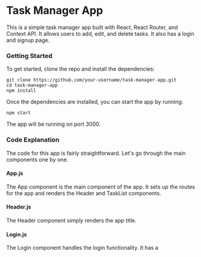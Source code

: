  # Task Manager App

This is a simple task manager app built with React, React Router, and Context API. It allows users to add, edit, and delete tasks. It also has a login and signup page.

### Getting Started

To get started, clone the repo and install the dependencies:

```
git clone https://github.com/your-username/task-manager-app.git
cd task-manager-app
npm install
```

Once the dependencies are installed, you can start the app by running:

```
npm start
```

The app will be running on port 3000.

### Code Explanation

The code for this app is fairly straightforward. Let's go through the main components one by one.

#### App.js

The App component is the main component of the app. It sets up the routes for the app and renders the Header and TaskList components.

#### Header.js

The Header component simply renders the app title.

#### Login.js

The Login component handles the login functionality. It has a